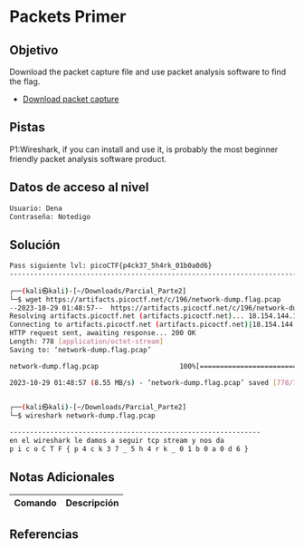 # Packets Primer
## Objetivo
Download the packet capture file and use packet analysis software to find the flag.

- [Download packet capture](https://artifacts.picoctf.net/c/196/network-dump.flag.pcap)
## Pistas
P1:Wireshark, if you can install and use it, is probably the most beginner friendly packet analysis software product.

## Datos de acceso al nivel
```bash
Usuario: Dena
Contraseña: Notedigo
```
## Solución
```bash
Pass siguiente lvl: picoCTF{p4ck37_5h4rk_01b0a0d6}
--------------------------------------------------------------------------
                                                                                                                                                                      
┌──(kali㉿kali)-[~/Downloads/Parcial_Parte2]
└─$ wget https://artifacts.picoctf.net/c/196/network-dump.flag.pcap
--2023-10-29 01:48:57--  https://artifacts.picoctf.net/c/196/network-dump.flag.pcap
Resolving artifacts.picoctf.net (artifacts.picoctf.net)... 18.154.144.103, 18.154.144.85, 18.154.144.107, ...
Connecting to artifacts.picoctf.net (artifacts.picoctf.net)|18.154.144.103|:443... connected.
HTTP request sent, awaiting response... 200 OK
Length: 778 [application/octet-stream]
Saving to: ‘network-dump.flag.pcap’

network-dump.flag.pcap                    100%[===================================================================================>]     778  --.-KB/s    in 0s      

2023-10-29 01:48:57 (8.55 MB/s) - ‘network-dump.flag.pcap’ saved [778/778]

                                                                                                                                                                      
┌──(kali㉿kali)-[~/Downloads/Parcial_Parte2]
└─$ wireshark network-dump.flag.pcap             

--------------------------------------------------------------
en el wireshark le damos a seguir tcp stream y nos da
p i c o C T F { p 4 c k 3 7 _ 5 h 4 r k _ 0 1 b 0 a 0 d 6 }
```
## Notas Adicionales

| Comando  | Descripción | 
|------------|--------------|

## Referencias 
